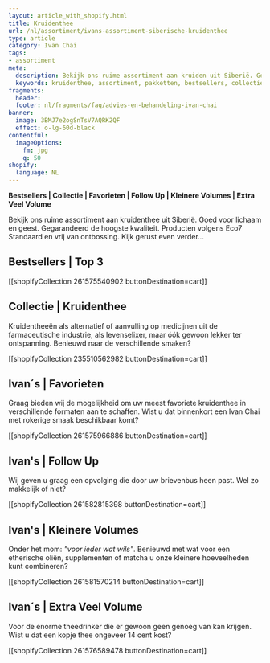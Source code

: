 ```yaml
---
layout: article_with_shopify.html
title: Kruidenthee
url: /nl/assortiment/ivans-assortiment-siberische-kruidenthee
type: article
category: Ivan Chai
tags:
- assortiment
meta:
  description: Bekijk ons ruime assortiment aan kruiden uit Siberië. Gegarandeerd de hoogste kwaliteit. Goed voor lichaam en geest. Wacht niet langer en bestel vandaag nog het product dat bij u past. Benieuwd naar de verschillende pakketten?
  keywords: kruidenthee, assortiment, pakketten, bestsellers, collectie, favorieten, kilobags, inzichten, geschenkdoos
fragments:
  header:
  footer: nl/fragments/faq/advies-en-behandeling-ivan-chai
banner:
  image: 3BMJ7e2ogSnTsV7AQRK2QF
  effect: o-lg-60d-black
contentful:
  imageOptions:
    fm: jpg
    q: 50
shopify:
  language: NL
---
```

**Bestsellers | Collectie | Favorieten | Follow Up | Kleinere Volumes | Extra Veel Volume**

Bekijk ons ruime assortiment aan kruidenthee uit Siberië. Goed voor lichaam en geest. Gegarandeerd de hoogste kwaliteit. Producten volgens Eco7 Standaard en vrij van ontbossing. Kijk gerust even verder...

## Bestsellers | Top 3

[[shopifyCollection 261575540902 buttonDestination=cart]]

## Collectie | Kruidenthee

Kruidentheeën als alternatief of aanvulling op medicijnen uit de farmaceutische industrie, als levenselixer, maar óók gewoon lekker ter ontspanning. Benieuwd naar de verschillende smaken?

[[shopifyCollection 235510562982 buttonDestination=cart]]

## Ivan´s | Favorieten

Graag bieden wij de mogelijkheid om uw meest favoriete kruidenthee in verschillende formaten aan te schaffen. Wist u dat binnenkort een Ivan Chai met rokerige smaak beschikbaar komt?

[[shopifyCollection 261575966886 buttonDestination=cart]]

## Ivan's | Follow Up

Wij geven u graag een opvolging die door uw brievenbus heen past. Wel zo makkelijk of niet?

[[shopifyCollection 261582815398 buttonDestination=cart]]

## Ivan's | Kleinere Volumes

Onder het mom: _"voor ieder wat wils"_. Benieuwd met wat voor een etherische oliën, supplementen of matcha u onze kleinere hoeveelheden kunt combineren?

[[shopifyCollection 261581570214 buttonDestination=cart]]

## Ivan´s | Extra Veel Volume

Voor de enorme theedrinker die er gewoon geen genoeg van kan krijgen. Wist u dat een kopje thee ongeveer 14 cent kost?

[[shopifyCollection 261576589478 buttonDestination=cart]]

